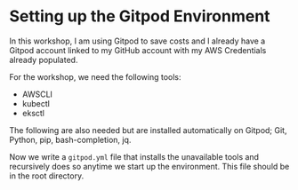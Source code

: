 # Setting up the Gitpod Environment
In this workshop, I am using Gitpod to save costs and I already have a Gitpod account linked to my GitHub account with my AWS Credentials already populated.

For the workshop, we need the following tools:
- AWSCLI
- kubectl
- eksctl

The following are also needed but are installed automatically on Gitpod; Git, Python, pip, bash-completion, jq.

Now we write a `gitpod.yml` file that installs the unavailable tools and recursively does so anytime we start up the environment. This file should be in the root directory.